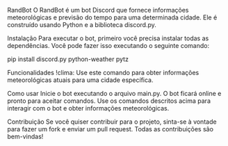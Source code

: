 RandBot
O RandBot é um bot Discord que fornece informações meteorológicas e previsão do tempo para uma determinada cidade. Ele é construído usando Python e a biblioteca discord.py.

Instalação
Para executar o bot, primeiro você precisa instalar todas as dependências. Você pode fazer isso executando o seguinte comando:

pip install discord.py python-weather pytz

Funcionalidades
!clima: Use este comando para obter informações meteorológicas atuais para uma cidade específica.

Como usar
Inicie o bot executando o arquivo main.py.
O bot ficará online e pronto para aceitar comandos.
Use os comandos descritos acima para interagir com o bot e obter informações meteorológicas.

Contribuição
Se você quiser contribuir para o projeto, sinta-se à vontade para fazer um fork e enviar um pull request. Todas as contribuições são bem-vindas!
